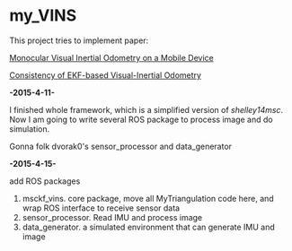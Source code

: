 # my_VINS

This project tries to implement paper:

[Monocular Visual Inertial Odometry on a Mobile Device](https://vision.in.tum.de/_media/spezial/bib/shelley14msc.pdf "Monocular Visual Inertial Odometry on a Mobile Device")


[Consistency of EKF-based Visual-Inertial Odometry](http://www.ee.ucr.edu/~mli/ICRA2012REPORT.pdf "Consistency of EKF-based Visual-Inertial Odometry")

**-2015-4-11-**

I finished whole framework, which is a simplified version of *shelley14msc*. Now I am going to write several ROS package to process image and do simulation.

Gonna folk dvorak0's sensor_processor and data_generator

**-2015-4-15-**

add ROS packages

   1.  msckf_vins. core package, move all MyTriangulation code here, and wrap ROS interface to receive sensor data
   2.  sensor_processor. Read IMU and process image 
   3.  data_generator. a simulated environment that can generate IMU and image 
